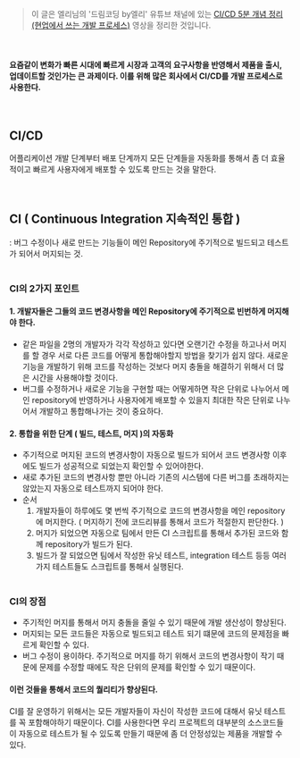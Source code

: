 > 이 글은 엘리님의 '드림코딩 by엘리' 유튜브 채널에 있는 [CI/CD 5분 개념 정리 (현업에서 쓰는 개발 프로세스)](https://www.youtube.com/watch?v=0Emq5FypiMM&t=126s) 영상을 정리한 것입니다.

<br/>

#### 요즘같이 변화가 빠른 시대에 빠르게 시장과 고객의 요구사항을 반영해서 제품을 출시, 업데이트할 것인가는 큰 과제이다. 이를 위해 많은 회사에서 CI/CD를 개발 프로세스로 사용한다.

<br/>

## CI/CD
어플리케이션 개발 단계부터 배포 단계까지 모든 단계들을 자동화를 통해서 좀 더 효율적이고 빠르게 사용자에게 배포할 수 있도록 만드는 것을 말한다.
<br/><br/><br/>

## CI ( Continuous Integration 지속적인 통합 )
: 버그 수정이나 새로 만드는 기능들이 메인 Repository에 주기적으로 빌드되고 테스트가 되어서 머지되는 것.
<br/><br/>

### CI의 2가지 포인트
#### 1. 개발자들은 그들의 코드 변경사항을 메인 Repository에 주기적으로 빈번하게 머지해야 한다.
- 같은 파일을 2명의 개발자가 각각 작성하고 있다면 오랜기간 수정을 하고나서 머지를 할 경우 서로 다른 코드를 어떻게 통합해야할지 방법을 찾기가 쉽지 않다.
  새로운 기능을 개발하기 위해 코드를 작성하는 것보다 머지 충돌을 해결하기 위해서 더 많은 시간을 사용해야할 것이다.
- 버그를 수정하거나 새로운 기능을 구현할 때는 어떻게하면 작은 단위로 나누어서 메인 repository에 반영하거나 사용자에게 배포할 수 있을지
  최대한 작은 단위로 나누어서 개발하고 통합해나가는 것이 중요하다.
#### 2. 통합을 위한 단계 ( 빌드, 테스트, 머지 )의 자동화
- 주기적으로 머지된 코드의 변경사항이 자동으로 빌드가 되어서 코드 변경사항 이후에도 빌드가 성공적으로 되었는지 확인할 수 있어야한다.
- 새로 추가된 코드의 변경사항 뿐만 아니라 기존의 시스템에 다른 버그를 초래하지는 않았는지 자동으로 테스트까지 되어야 한다.
- 순서
  1. 개발자들이 하루에도 몇 번씩 주기적으로 코드의 변경사항을 메인 repository에 머지한다. ( 머지하기 전에 코드리뷰를 통해서 코드가 적절한지 판단한다. )
  2. 머지가 되었으면 자동으로 팀에서 만든 CI 스크립트를 통해서 추가된 코드와 함께 repository가 빌드가 된다.
  3. 빌드가 잘 되었으면 팀에서 작성한 유닛 테스트, integration 테스트 등등 여러가지 테스트들도 스크립트를 통해서 실행된다.
<br/><br/>
### CI의 장점
- 주기적인 머지를 통해서 머지 충돌을 줄일 수 있기 때문에 개발 생산성이 향상된다.
- 머지되는 모든 코드들은 자동으로 빌드되고 테스트 되기 떄문에 코드의 문제점을 빠르게 확인할 수 있다.
- 버그 수정이 용이하다. 주기적으로 머지를 하기 위해서 코드의 변경사항이 작기 때문에 문제를 수정할 때에도 작은 단위의 문제를 확인할 수 있기 때문이다.
#### 이런 것들을 통해서 코드의 퀄리티가 향상된다.
CI를 잘 운영하기 위해서는 모든 개발자들이 자신이 작성한 코드에 대해서 유닛 테스트를 꼭 포함해야하기 때문이다. 
CI를 사용한다면 우리 프로젝트의 대부분의 소스코드들이 자동으로 테스트가 될 수 있도록 만들기 때문에 좀 더 안정성있는 제품을 개발할 수 있다.

